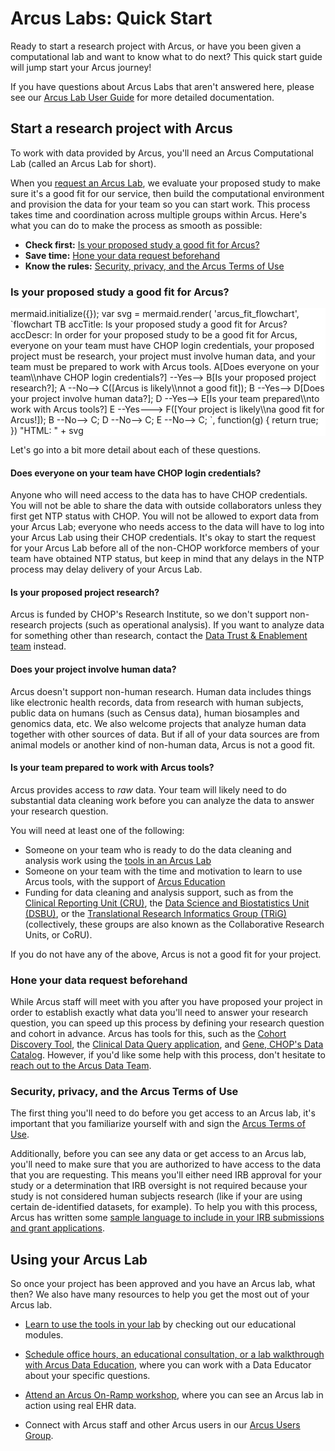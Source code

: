 <!--
author:   Arcus Education
email:    arcus-support@chop.edu
version:  1.0.0
language: en
narrator: US English Female
title: Arcus Quickstart

link:  https://cdn.jsdelivr.net/gh/arcus/Arcus_Labs_Orientation@main/assets/styles.css
link:  https://cdn.jsdelivr.net/gh/arcus/education_modules@main/assets/styles.css
script: https://kit.fontawesome.com/83b2343bd4.js
script: https://cdn.jsdelivr.net/npm/mermaid@9.4.3/dist/mermaid.min.js
-->

# Arcus Labs: Quick Start

Ready to start a research project with Arcus, or have you been given a computational lab and want to know what to do next? This quick start guide will jump start your Arcus journey! 

If you have questions about Arcus Labs that aren't answered here, please see our [Arcus Lab User Guide]() for more detailed documentation. 

## Start a research project with Arcus

To work with data provided by Arcus, you'll need an Arcus Computational Lab (called an Arcus Lab for short).

When you [request an Arcus Lab](https://support.arcus.chop.edu/servicedesk/customer/portal/6/create/307), we evaluate your proposed study to make sure it's a good fit for our service, then build the computational environment and provision the data for your team so you can start work. 
This process takes time and coordination across multiple groups within Arcus. 
Here's what you can do to make the process as smooth as possible: 

<div class = "version-update">

- **Check first:** [Is your proposed study a good fit for Arcus?](#is-your-proposed-study-a-good-fit-for-arcus)
- **Save time:** [Hone your data request beforehand](#hone-your-data-request-beforehand)
- **Know the rules:** [Security, privacy, and the Arcus Terms of Use](#security-privacy-and-the-arcus-terms-of-use)

</div>


### Is your proposed study a good fit for Arcus?

<div style = "background-color:white;">

<script style="display: block" run-once="true" modify="false">
mermaid.initialize({});

var svg = mermaid.render(
'arcus_fit_flowchart',
`flowchart TB
 accTitle: Is your proposed study a good fit for Arcus?
 accDescr: In order for your proposed study to be a good fit for Arcus, everyone on your team must have CHOP login credentials, your proposed project must be research, your project must involve human data, and your team must be prepared to work with Arcus tools. 
  A[Does everyone on your team\\nhave CHOP login credentials?] --Yes--> B[Is your proposed project research?];
  A --No--> C([Arcus is likely\\nnot a good fit]);
  B --Yes--> D[Does your project involve human data?];
  D --Yes--> E[Is your team prepared\\nto work with Arcus tools?]
  E --Yes---> F([Your project is likely\\na good fit for Arcus!]);
  B --No--> C;
  D --No--> C;
  E --No--> C;
`,
function(g) {
    return true;
})

"HTML: " + svg
</script>

</div>

Let's go into a bit more detail about each of these questions. 

#### Does everyone on your team have CHOP login credentials?
Anyone who will need access to the data has to have CHOP credentials. 
You will not be able to share the data with outside collaborators unless they first get NTP status with CHOP.
You will not be allowed to export data from your Arcus Lab; everyone who needs access to the data will have to log into your Arcus Lab using their CHOP credentials. 
It's okay to start the request for your Arcus Lab before all of the non-CHOP workforce members of your team have obtained NTP status, but keep in mind that any delays in the NTP process may delay delivery of your Arcus Lab. 

#### Is your proposed project research?
Arcus is funded by CHOP's Research Institute, so we don't support non-research projects (such as operational analysis). 
If you want to analyze data for something other than research, contact the [Data Trust & Enablement team](https://chop365.sharepoint.com/sites/DataTrustEnablement) instead. 

#### Does your project involve human data?
Arcus doesn't support non-human research. 
Human data includes things like electronic health records, data from research with human subjects, public data on humans (such as Census data), human biosamples and genomics data, etc.
We also welcome projects that analyze human data together with other sources of data. 
But if all of your data sources are from animal models or another kind of non-human data, Arcus is not a good fit.

#### Is your team prepared to work with Arcus tools?
Arcus provides access to *raw* data.
Your team will likely need to do substantial data cleaning work before you can analyze the data to answer your research question. 

You will need at least one of the following: 

- Someone on your team who is ready to do the data cleaning and analysis work using the [tools in an Arcus Lab](https://forum.arcus.chop.edu/t/what-applications-are-available-in-arcus-labs/781)
- Someone on your team with the time and motivation to learn to use Arcus tools, with the support of [Arcus Education](https://arcus.chop.edu/i-want-to/arcus-education)
- Funding for data cleaning and analysis support, such as from the [Clinical Reporting Unit (CRU)](https://www.research.chop.edu/clinical-reporting-unit), the [Data Science and Biostatistics Unit (DSBU)](https://www.research.chop.edu/data-science-and-biostatistics-unit), or the [Translational Research Informatics Group (TRiG)](https://www.research.chop.edu/dbhi-translational-informatics) (collectively, these groups are also known as the Collaborative Research Units, or CoRU).

If you do not have any of the above, Arcus is not a good fit for your project.

### Hone your data request beforehand
While Arcus staff will meet with you after you have proposed your project in order to establish exactly what data you'll need to answer your research question, you can speed up this process by defining your research question and cohort in advance. Arcus has tools for this, such as the [Cohort Discovery Tool](https://arcus.chop.edu/apps/cohort-discovery), the [Clinical Data Query application](https://arcus.chop.edu/apps/clinical-data-query), and [Gene, CHOP's Data Catalog](https://chop.alationcloud.com/). However, if you'd like some help with this process, don't hesitate to [reach out to the Arcus Data Team](https://outlook.office365.com/owa/calendar/ArcusDataRepositoryOfficeHours@CHOP365.onmicrosoft.com/bookings/). 

### Security, privacy, and the Arcus Terms of Use
The first thing you'll need to do before you get access to an Arcus lab, it's important that you familiarize yourself with and sign the [Arcus Terms of Use](https://arcus.chop.edu/terms-of-use). 

Additionally, before you can see any data or get access to an Arcus lab, you'll need to make sure that you are authorized to have access to the data that you are requesting. This means you'll either need IRB approval for your study or a determination that IRB oversight is not required because your study is not considered human subjects research (like if your are using certain de-identified datasets, for example). To help you with this process, Arcus has written some [sample language to include in your IRB submissions and grant applications](https://arcus.chop.edu/web-static/documents/Arcus_Grant_Language.pdf).


## Using your Arcus Lab
So once your project has been approved and you have an Arcus lab, what then? We also have many resources to help you get the most out of your Arcus lab. 

- [Learn to use the tools in your lab](https://liascript.github.io/course/?https://raw.githubusercontent.com/arcus/Arcus_Labs_Orientation/main/arcus_orientation.md#6) by checking out our educational modules.

- [Schedule office hours, an educational consultation, or a lab walkthrough with Arcus Data Education](https://outlook.office365.com/book/BKG-StandardArcusEducationOfficeHours@chop.edu/), where you can work with a Data Educator about your specific questions.

- [Attend an Arcus On-Ramp workshop](https://arcus.chop.edu/education/webinar-signup#), where you can see an Arcus lab in action using real EHR data. 

- Connect with Arcus staff and other Arcus users in our [Arcus Users Group](https://teams.microsoft.com/l/team/19%3AUa9xxH-Wc6tcXYT0Ju3M-6M_f0yk4yR2qcAbIPF16hM1%40thread.tacv2/conversations?groupId=00909f4a-1401-46fd-9f0a-531498e1aef6&tenantId=a6112416-07b0-41a5-9bb1-d146b575c975).



